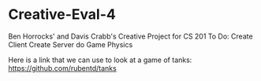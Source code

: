 # Creative-Eval-4
Ben Horrocks' and Davis Crabb's Creative Project for CS 201
To Do:
Create Client
Create Server
do Game Physics

Here is a link that we can use to look at a game of tanks:
https://github.com/rubentd/tanks
